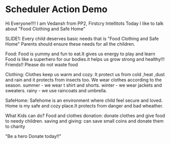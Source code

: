 # Scheduler Action Demo

Hi Everyone!!!!
I am Vedansh from PP2, Firstcry Intellitots 
Today I like to talk about "Food Clothing and Safe Home"

SLIDE1:
Every child deserves basic needs that is "Food Clothing and Safe Home"
Parents should ensure these needs for all the children.

Food:
Food is yummy and fun to eat.It gives us energy to play and learn
Food is like a superhero for our bodies.it helps us grow strong and healthy!!!
Friends!! Please do not waste food

Clothing:
Clothes keep us warm and cozy.
It protect us from cold ,heat ,dust and rain and it protects from insects too.
We wear clothes according to the season.
summer - we wear t shirt and shorts.
winter - we wear jackets and sweaters.
rainy - we use raincoats and umbrella.


SafeHome:
Safehome is an environment where child feel secure and loved.
Home is my safe and cozy place.It protects from danger and bad wheather.

What Kids can do?
Food and clothes donation: donate clothes and give food to needy children.
saving and giving: can save small coins and donate them to charity

"Be a hero Donate today!!"



